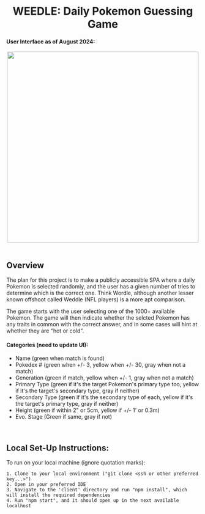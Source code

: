 <div align="center">

# WEEDLE: Daily Pokemon Guessing Game

</div>



<h4>User Interface as of August 2024:</h4>

<div align="center">

<img src="https://i.postimg.cc/y6r3pjLd/weedle-thumbail.png" width="500px">

</div>

<br/>

## Overview

The plan for this project is to make a publicly accessible SPA where a daily Pokemon is selected randomly, and the user has a given number of tries to determine which is the correct one. Think Wordle, although another lesser known offshoot called Weddle (NFL players) is a more apt comparison.

The game starts with the user selecting one of the 1000+ available Pokemon. The game will then indicate whether the selcted Pokemon has any traits in common with the correct answer, and in some cases will hint at whether they are "hot or cold".

#### Categories (need to update UI):

- Name (green when match is found)
- Pokedex # (green when +/- 3, yellow when +/- 30, gray when not a match)
- Generation (green if match, yellow when +/- 1, gray when not a match)
- Primary Type (green if it's the target Pokemon's primary type too, yellow if it's the target's secondary type, gray if neither)
- Secondary Type (green if it's the secondary type of each, yellow if it's the target's primary type, gray if neither)
- Height (green if within 2" or 5cm, yellow if +/- 1' or 0.3m)
- Evo. Stage (Green if same, gray if not)


<br/>

## Local Set-Up Instructions:

To run on your local machine (ignore quotation marks): 

    1. Clone to your local environment ("git clone <ssh or other preferred key...>")
    2. Open in your preferred IDE
    3. Navigate to the 'client' directory and run "npm install", which will install the required dependencies
    4. Run "npm start", and it should open up in the next available localhost
